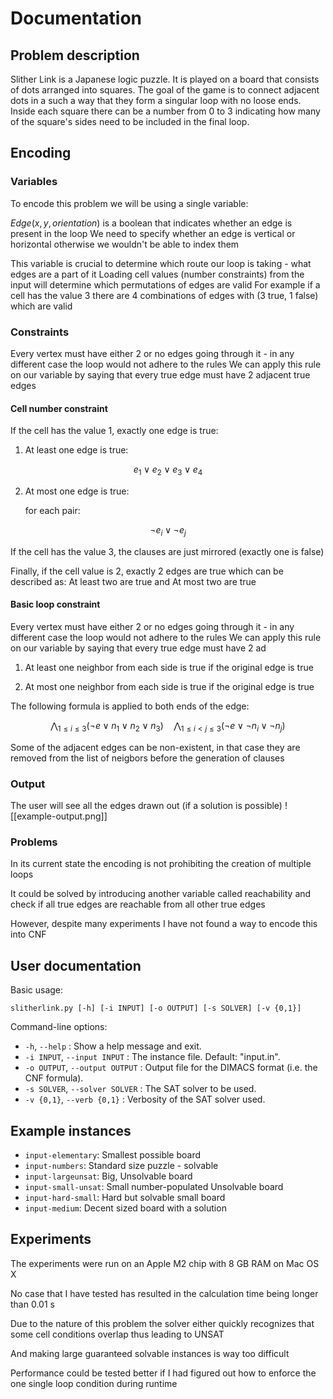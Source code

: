 # Documentation

## Problem description

Slither Link is a Japanese logic puzzle. It is played on a board that consists of dots arranged into squares. The goal of the game is to connect adjacent dots in a such a way
that they form a singular loop with no loose ends. Inside each square there can be a number from 0 to 3 indicating
how many of the square's sides need to be included in the final loop.

## Encoding

### Variables

To encode this problem we will be using a single variable:

$Edge(x,y,orientation)$ is a boolean that indicates whether an edge is present in the loop
We need to specify whether an edge is vertical or horizontal otherwise we wouldn't be able to index them

This variable is crucial to determine which route our loop is taking - what edges are a part of it
Loading cell values (number constraints) from the input will determine which permutations of edges are valid
For example if a cell has the value 3 there are 4 combinations of edges with (3 true, 1 false) which are valid

### Constraints

Every vertex must have either 2 or no edges going through it - in any different case the loop would not adhere to the rules
We can apply this rule on our variable by saying that every true edge must have 2 adjacent true edges

#### Cell number constraint

If the cell has the value 1, exactly one edge is true:

1. At least one edge is true:

$$
e_1 \lor e_2 \lor e_3 \lor e_4
$$

2. At most one edge is true:

   for each pair:

$$
\neg e_i \lor \neg e_j
$$

If the cell has the value 3, the clauses are just mirrored (exactly one is false)

Finally, if the cell value is 2, exactly 2 edges are true which can be described as: At least two are true and At most two are true

#### Basic loop constraint

Every vertex must have either 2 or no edges going through it - in any different case the loop would not adhere to the rules
We can apply this rule on our variable by saying that every true edge must have 2 ad

1. At least one neighbor from each side is true if the original edge is true

2. At most one neighbor from each side is true if the original edge is true

The following formula is applied to both ends of the edge:

$$
\bigwedge_{1 \leq i \leq 3} \left( \neg e \lor n_1 \lor n_2 \lor n_3 \right)
\quad \bigwedge_{1 \leq i < j \leq 3} \left( \neg e \lor \neg n_i \lor \neg n_j \right)
$$

Some of the adjacent edges can be non-existent, in that case they are removed from the list of neigbors before the generation of clauses

### Output

The user will see all the edges drawn out (if a solution is possible)
![[example-output.png]]

### Problems

In its current state the encoding is not prohibiting the creation of multiple loops

It could be solved by introducing another variable called reachability and check if all true edges are reachable from all other true edges

However, despite many experiments I have not found a way to encode this into CNF

## User documentation

Basic usage:

```
slitherlink.py [-h] [-i INPUT] [-o OUTPUT] [-s SOLVER] [-v {0,1}]
```

Command-line options:

- `-h`, `--help` : Show a help message and exit.
- `-i INPUT`, `--input INPUT` : The instance file. Default: "input.in".
- `-o OUTPUT`, `--output OUTPUT` : Output file for the DIMACS format (i.e. the CNF formula).
- `-s SOLVER`, `--solver SOLVER` : The SAT solver to be used.
- `-v {0,1}`, `--verb {0,1}` : Verbosity of the SAT solver used.

## Example instances

- `input-elementary`: Smallest possible board
- `input-numbers`: Standard size puzzle - solvable
- `input-largeunsat`: Big, Unsolvable board
- `input-small-unsat`: Small number-populated Unsolvable board
- `input-hard-small`: Hard but solvable small board
- `input-medium`: Decent sized board with a solution

## Experiments

The experiments were run on an Apple M2 chip with 8 GB RAM on Mac OS X

No case that I have tested has resulted in the calculation time being longer than 0.01 s

Due to the nature of this problem the solver either quickly recognizes that some cell conditions overlap thus leading to UNSAT

And making large guaranteed solvable instances is way too difficult

Performance could be tested better if I had figured out how to enforce the one single loop condition during runtime
